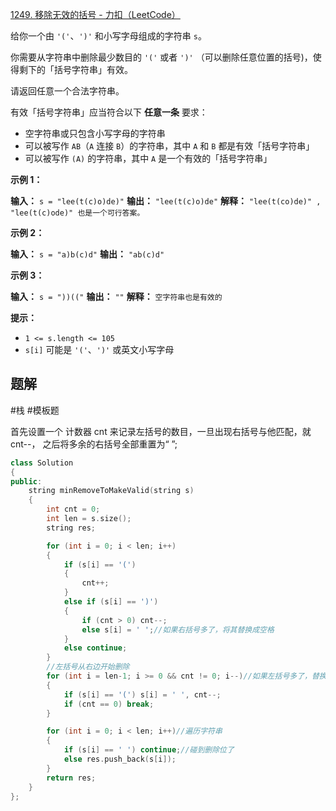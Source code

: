 [1249. 移除无效的括号 - 力扣（LeetCode）](https://leetcode.cn/problems/minimum-remove-to-make-valid-parentheses/description/)


给你一个由 `'('`、`')'` 和小写字母组成的字符串 `s`。

你需要从字符串中删除最少数目的 `'('` 或者 `')'` （可以删除任意位置的括号)，使得剩下的「括号字符串」有效。

请返回任意一个合法字符串。

有效「括号字符串」应当符合以下 **任意一条** 要求：

- 空字符串或只包含小写字母的字符串
- 可以被写作 `AB`（`A` 连接 `B`）的字符串，其中 `A` 和 `B` 都是有效「括号字符串」
- 可以被写作 `(A)` 的字符串，其中 `A` 是一个有效的「括号字符串」

**示例 1：**

**输入：** `s = "lee(t(c)o)de)"` 
**输出：** `"lee(t(c)o)de"` 
**解释：** `"lee(t(co)de)" , "lee(t(c)ode)" 也是一个可行答案。` 

**示例 2：**

**输入：** `s = "a)b(c)d"` 
**输出：** `"ab(c)d"` 

**示例 3：**

**输入：** `s = "))(("` 
**输出：** `""` 
**解释：** `空字符串也是有效的` 

**提示：**

- `1 <= s.length <= 105`
- `s[i]` 可能是 `'('`、`')'` 或英文小写字母


## 题解

#栈 #模板题 

首先设置一个 计数器 cnt 来记录左括号的数目，一旦出现右括号与他匹配，就cnt--， 之后将多余的右括号全部重置为“ ”;

```cpp
class Solution 
{
public:
    string minRemoveToMakeValid(string s)
    {
        int cnt = 0;
        int len = s.size();
        string res;

        for (int i = 0; i < len; i++)
        {
            if (s[i] == '(')
            {
                cnt++;
            }
            else if (s[i] == ')')
            {
                if (cnt > 0) cnt--;
                else s[i] = ' ';//如果右括号多了，将其替换成空格
            }
            else continue;
        }
        //左括号从右边开始删除
        for (int i = len-1; i >= 0 && cnt != 0; i--)//如果左括号多了，替换成空格
        {
            if (s[i] == '(') s[i] = ' ', cnt--;
            if (cnt == 0) break;
        }

        for (int i = 0; i < len; i++)//遍历字符串
        {
            if (s[i] == ' ') continue;//碰到删除位了
            else res.push_back(s[i]);
        }
        return res;
    }
};
```



